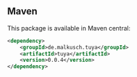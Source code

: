 ## Maven

This package is available in Maven central:
```xml maven
<dependency>
    <groupId>de.malkusch.tuya</groupId>
	<artifactId>tuya</artifactId>
	<version>0.0.4</version>
</dependency>
```
